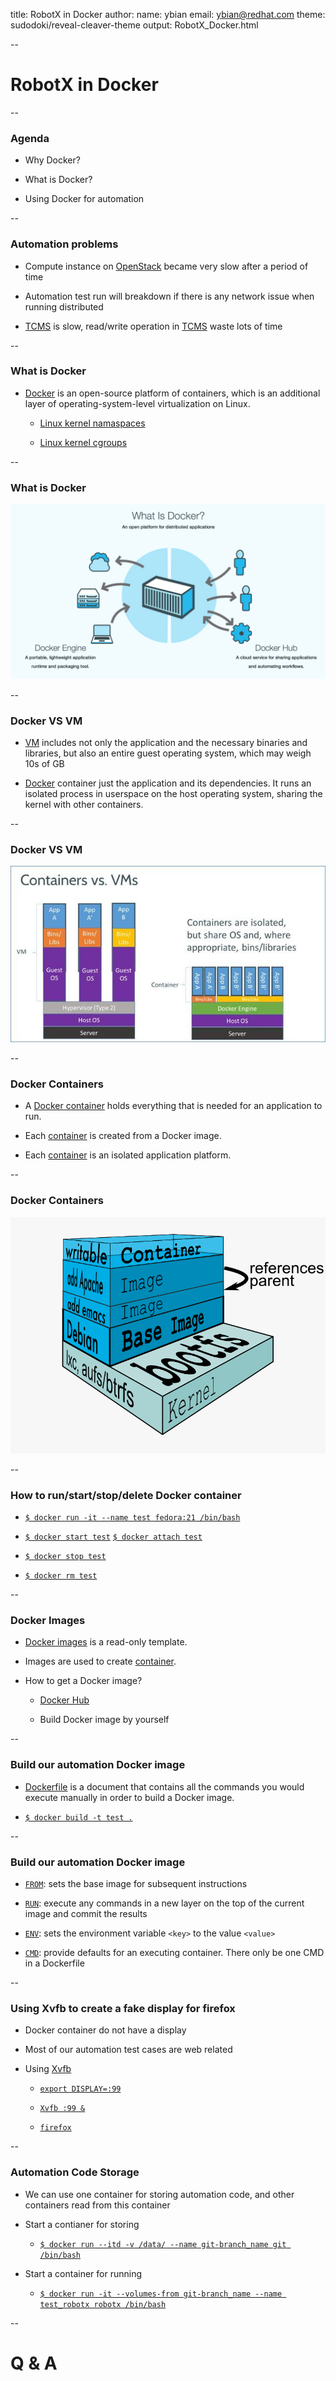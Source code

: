 title: RobotX in Docker
author:
    name: ybian
    email: ybian@redhat.com
theme: sudodoki/reveal-cleaver-theme
output: RobotX_Docker.html

--

# RobotX in Docker

--

### Agenda

  * Why Docker?

  * What is Docker?

  * Using Docker for automation

--

### Automation problems

  * Compute instance on [OpenStack][OpenStack] became very slow after a period of time

  * Automation test run will breakdown if there is any network issue when running distributed

  * [TCMS][TCMS] is slow, read/write operation in [TCMS][TCMS] waste lots of time

[OpenStack]:https://www.openstack.org/
[TCMS]:https://tcms.engineering.redhat.com/

--

### What is Docker

  * [Docker][Docker] is an open-source platform of containers, which is an additional layer of operating-system-level virtualization on Linux.

    - [Linux kernel namaspaces](https://www.kernel.org/doc/Documentation/namespaces/)

    - [Linux kernel cgroups](https://www.kernel.org/doc/Documentation/cgroups/cgroups.txt)


[Docker]:https://www.docker.com/

--

### What is Docker

  ![whatisdocker](../RobotX_Docker/whatisdocker.png)

--

### Docker VS VM

  * [VM][VM] includes not only the application and the necessary binaries and libraries, but also an entire guest operating system, which may weigh 10s of GB

  * [Docker][Docker] container just the application and its dependencies. It runs an isolated process in userspace on the host operating system, sharing the kernel with other containers.

[VM]:https://en.wikipedia.org/wiki/Virtual_machine
[Docker]:https://www.docker.com/

--

### Docker VS VM

  ![Container VS VM](../RobotX_Docker/Container-VMs.jpg)

--

### Docker Containers

  * A [Docker container][Docker container] holds everything that is needed for an application to run.

  * Each [container][Docker container] is created from a Docker image.

  * Each [container][Docker container] is an isolated application platform.

[Docker container]: http://docs.docker.com/userguide/usingdocker/

--

### Docker Containers

  ![Docker container](../RobotX_Docker/Docker-container.png)

--

### How to run/start/stop/delete Docker container

  * [`$ docker run -it --name test fedora:21 /bin/bash`](http://docs.docker.com/userguide/)

  * [`$ docker start test`](http://docs.docker.com/userguide/)
    [`$ docker attach test`](http://docs.docker.com/userguide/)

  * [`$ docker stop test`](http://docs.docker.com/userguide/)

  * [`$ docker rm test`](http://docs.docker.com/userguide/)

--

### Docker Images

  * [Docker images][Docker images] is a read-only template.

  * Images are used to create [container][Docker container].

  * How to get a Docker image?

    - [Docker Hub][Docker Hub]

    - Build Docker image by yourself


[Docker container]: http://docs.docker.com/userguide/usingdocker/
[Docker images]:http://docs.docker.com/userguide/dockerimages/
[Docker Hub]:https://hub.docker.com/

--

### Build our automation Docker image

  * [Dockerfile][Dockerfile] is a document that contains all the commands you would execute manually in order to build a Docker image.

  * [`$ docker build -t test .`](http://docs.docker.com/userguide/)

[Dockerfile]: http://docs.docker.com/reference/builder

--

### Build our automation Docker image

  * [`FROM`](http://docs.docker.com/reference/builder/#from): sets the base image for subsequent instructions

  * [`RUN`](http://docs.docker.com/reference/builder/#run): execute any commands in a new layer on the top of the current image and commit the results

  * [`ENV`](http://docs.docker.com/reference/builder/#env): sets the environment variable `<key>` to the value `<value>`

  * [`CMD`](http://docs.docker.com/reference/builder/#cmd): provide defaults for an executing container. There only be one CMD in a Dockerfile

--

### Using Xvfb to create a fake display for firefox

  * Docker container do not have a display

  * Most of our automation test cases are web related

  * Using [Xvfb][Xvfb]

    - [`export DISPLAY=:99`](http://docs.docker.com/userguide/)

    - [`Xvfb :99 &`](http://docs.docker.com/userguide/)

    - [`firefox`](http://docs.docker.com/userguide/)


[Xvfb]:http://www.x.org/archive/X11R7.6/doc/man/man1/Xvfb.1.xhtml

--

### Automation Code Storage

  * We can use one container for storing automation code, and other containers read from this container

  * Start a contianer for storing
    - [`$ docker run --itd -v /data/ --name git-branch_name git /bin/bash`](http://docs.docker.com/userguide/)

  * Start a container for running
    - [`$ docker run -it --volumes-from git-branch_name --name test_robotx robotx /bin/bash`](http://docs.docker.com/userguide/)

--

# Q & A
